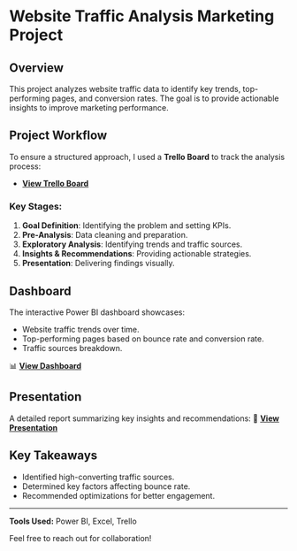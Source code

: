 # Website Traffic Analysis Marketing Project

## Overview
This project analyzes website traffic data to identify key trends, top-performing pages, and conversion rates. The goal is to provide actionable insights to improve marketing performance.

## Project Workflow
To ensure a structured approach, I used a **Trello Board** to track the analysis process:
- **[View Trello Board](Trello1.jpg)** 

### Key Stages:
1. **Goal Definition**: Identifying the problem and setting KPIs.
2. **Pre-Analysis**: Data cleaning and preparation.
3. **Exploratory Analysis**: Identifying trends and traffic sources.
4. **Insights & Recommendations**: Providing actionable strategies.
5. **Presentation**: Delivering findings visually.

## Dashboard
The interactive Power BI dashboard showcases:
- Website traffic trends over time.
- Top-performing pages based on bounce rate and conversion rate.
- Traffic sources breakdown.

📊 **[View Dashboard](https://github.com/FadyTalat1/website-traffic-analysis/blob/main/Website%20Traffic%20Report.pdf)** 

## Presentation
A detailed report summarizing key insights and recommendations:
📄 **[View Presentation](https://github.com/FadyTalat1/website-traffic-analysis/blob/main/Weekly%20Website%20Traffic%20Presentation.pdf)** 

## Key Takeaways
- Identified high-converting traffic sources.
- Determined key factors affecting bounce rate.
- Recommended optimizations for better engagement.

---
**Tools Used:** Power BI, Excel, Trello

Feel free to reach out for collaboration!
